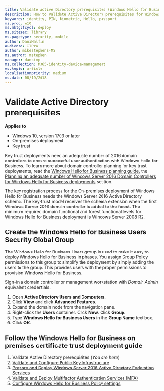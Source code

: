 ```yaml
---
title: Validate Active Directory prerequisites (Windows Hello for Business)
description: How to Validate Active Directory prerequisites for Windows Hello for Business
keywords: identity, PIN, biometric, Hello, passport
ms.prod: w10
ms.mktglfcycl: deploy
ms.sitesec: library
ms.pagetype: security, mobile
author: DaniHalfin
audience: ITPro
author: mikestephens-MS
ms.author: mstephen
manager: dansimp
ms.collection: M365-identity-device-management
ms.topic: article
localizationpriority: medium
ms.date: 08/19/2018
---
```

# Validate Active Directory prerequisites

**Applies to**
-   Windows 10, version 1703 or later
-   On-premises deployment
-   Key trust


Key trust deployments need an adequate number of 2016 domain controllers to ensure successful user authentication with Windows Hello for Business.  To learn more about domain controller planning for key trust deployments, read the [Windows Hello for Business planning guide](hello-planning-guide.md), the [Planning an adequate number of Windows Server 2016 Domain Controllers for Windows Hello for Business deployments](hello-adequate-domain-controllers.md) section.

The key registration process for the On-premises deployment of Windows Hello for Business needs the Windows Server 2016 Active Directory schema.  The key-trust model receives the schema extension when the first Windows Server 2016 domain controller is added to the forest.  The minimum required domain functional and forest functional levels for Windows Hello for Business deployment is Windows Server 2008 R2.

## Create the Windows Hello for Business Users Security Global Group

The Windows Hello for Business Users group is used to make it easy to deploy Windows Hello for Business in phases.  You assign Group Policy permissions to this group to simplify the deployment by simply adding the users to the group.  This provides users with the proper permissions to provision Windows Hello for Business.

Sign-in a domain controller or management workstation with _Domain Admin_ equivalent credentials.

1.	Open **Active Directory Users and Computers**.
2.	Click **View** and click **Advanced Features**.
3.	Expand the domain node from the navigation pane.
4.	Right-click the **Users** container. Click **New**. Click **Group**.
5.	Type **Windows Hello for Business Users** in the **Group Name** text box.
6.	Click **OK**.


## Follow the Windows Hello for Business on premises certificate trust deployment guide
1. Validate Active Directory prerequisites (*You are here*)
2. [Validate and Configure Public Key Infrastructure](hello-key-trust-validate-pki.md)
3. [Prepare and Deploy Windows Server 2016 Active Directory Federation Services](hello-key-trust-adfs.md)
4. [Validate and Deploy Multifactor Authentication Services (MFA)](hello-key-trust-validate-deploy-mfa.md)
5. [Configure Windows Hello for Business Policy settings](hello-key-trust-policy-settings.md)